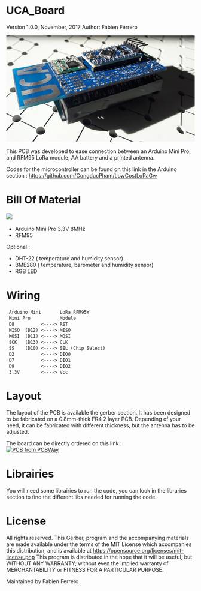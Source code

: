# UCA_Board


Version 1.0.0, November, 2017
Author: Fabien Ferrero

<img src="https://github.com/FabienFerrero/UCA_Board/blob/master/documents/pictures/UCA.jpg">

This PCB was developed to ease connection between an Arduino Mini Pro, and RFM95 LoRa module, AA battery and a printed antenna.

Codes for the microcontroller can be found on this link in the Arduino section : https://github.com/CongducPham/LowCostLoRaGw

# Bill Of Material

<img src="https://github.com/FabienFerrero/UCA_Board/blob/master/documents/pictures/UCA_top.jpg">

* Arduino Mini Pro 3.3V 8MHz
* RFM95

Optional :

* DHT-22 ( temperature and humidity sensor)
* BME280 ( temperature, barometer and humidity sensor)
* RGB LED

# Wiring

```
 Arduino Mini       LoRa RFM95W 
 Mini Pro           Module
 D8          <----> RST
 MISO  (D12) <----> MISO
 MOSI  (D11) <----> MOSI
 SCK   (D13) <----> CLK
 SS    (D10) <----> SEL (Chip Select)
 D2          <----> DIO0
 D7          <----> DIO1
 D9          <----> DIO2
 3.3V        <----> Vcc

 ```

# Layout

The layout of the PCB is available the gerber section.
It has been designed to be fabricated on a 0.8mm-thick FR4 2 layer PCB.
Depending of your need, it can be fabricated with different thickness, but the antenna has to be adjusted.

The board can be directly ordered on this link : <BR>
<a href="https://www.pcbway.com/project/shareproject/UCA_Board.html"><img src="https://www.pcbway.com/project/img/images/frompcbway.png" alt="PCB from PCBWay"></img></a>

# Librairies

You will need some librairies to run the code, you can look in the libraries section to find the different libs needed for running the code.

# License

All rights reserved. This Gerber, program and the accompanying materials are made available under the terms of the MIT License which accompanies this distribution, and is available at https://opensource.org/licenses/mit-license.php
This program is distributed in the hope that it will be useful, but WITHOUT ANY WARRANTY; without even the implied warranty of MERCHANTABILITY or FITNESS FOR A PARTICULAR PURPOSE.

Maintained by Fabien Ferrero

